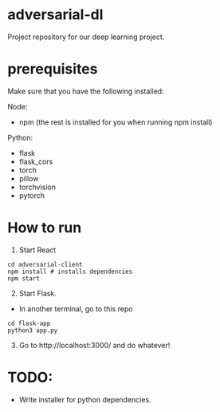 # adversarial-dl
Project repository for our deep learning project. 

# prerequisites
Make sure that you have the following installed:

Node: 
- npm (the rest is installed for you when running npm install)

Python: 
- flask
- flask_cors
- torch
- pillow
- torchvision
- pytorch

# How to run
1. Start React
```
cd adversarial-client
npm install # installs dependencies
npm start
```
2. Start Flask. 
- In another terminal, go to this repo
```
cd flask-app
python3 app.py
```
3. Go to http://localhost:3000/ and do whatever!

# TODO:
- Write installer for python dependencies. 

